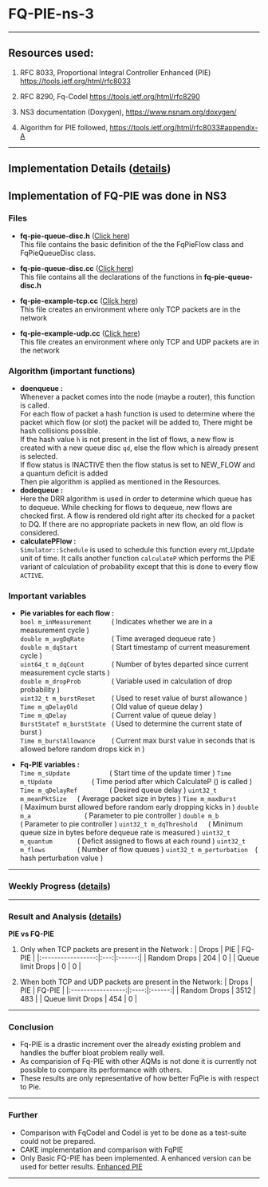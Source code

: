 # FQ-PIE-ns-3

***

## Resources used:
1. RFC 8033, Proportional Integral Controller Enhanced (PIE)  https://tools.ietf.org/html/rfc8033

2. RFC 8290, Fq-Codel https://tools.ietf.org/html/rfc8290

3. NS3 documentation (Doxygen), https://www.nsnam.org/doxygen/

4. Algorithm for PIE followed, https://tools.ietf.org/html/rfc8033#appendix-A

***


## Implementation Details ([details](https://github.com/SUMUKHA-PK/FQ-PIE-ns-3/wiki/Implementation-progress-updates))

## Implementation of FQ-PIE was done in NS3

### Files

* **fq-pie-queue-disc.h** ([Click here](https://raw.githubusercontent.com/SUMUKHA-PK/FQ-PIE-ns-3/master/ns3/src/traffic-control/model/fq-pie-queue-disc.h)) <br/> 
This file contains the basic definition of the the FqPieFlow class and FqPieQueueDisc class.

* **fq-pie-queue-disc.cc** ([Click here](https://raw.githubusercontent.com/SUMUKHA-PK/FQ-PIE-ns-3/master/ns3/src/traffic-control/model/fq-pie-queue-disc.cc)) <br/> 
This file contains all the declarations of the functions in **fq-pie-queue-disc.h**

* **fq-pie-example-tcp.cc** ([Click here](https://raw.githubusercontent.com/SUMUKHA-PK/FQ-PIE-ns-3/master/ns3/src/traffic-control/examples/fq-pie-example-tcp.cc)) <br/>
This file creates an environment where only TCP packets are in the network

* **fq-pie-example-udp.cc** ([Click here](https://raw.githubusercontent.com/SUMUKHA-PK/FQ-PIE-ns-3/master/ns3/src/traffic-control/examples/fq-pie-example-udp.cc)) <br/>
This file creates an environment where only TCP and UDP packets are in the network

### Algorithm (important functions)

* **doenqueue :**<br/>
Whenever a packet comes into the node (maybe a router), this function is called.<br />
For each flow of packet a hash function is used to determine where the packet which flow (or slot) the packet will be added to, There might be hash collisions possible. <br />
If the hash value `h` is not present in the list of flows, a new flow is created with a new queue disc `qd`, else the flow which is already present is selected. <br />
If flow status is INACTIVE then the flow status is set to NEW_FLOW and a quantum deficit is added <br />
Then pie algorithm is applied as mentioned in the Resources.
* **dodequeue :**<br />
Here the DRR algorithm is used in order to determine which queue has to dequeue. While checking for flows to dequeue, new flows are checked first. A flow is rendered old right after its checked for a packet to DQ. If there are no appropriate packets in new flow, an old flow is considered.
* **calculatePFlow :**<br />
`Simulator::Schedule` is used to schedule this function every mt_Update unit of time. It calls another function `calculateP` which performs the PIE variant of calculation of probability except that this is done to every flow `ACTIVE`.

### Important variables

* **Pie variables for each flow :** <br />
        `bool m_inMeasurement     ` ( Indicates whether we are in a measurement cycle )<br />
        `double m_avgDqRate       ` ( Time averaged dequeue rate )<br />
        `double m_dqStart         ` ( Start timestamp of current measurement cycle )<br />
        `uint64_t m_dqCount       ` ( Number of bytes departed since current measurement cycle starts )<br />
        `double m_dropProb        ` ( Variable used in calculation of drop probability )<br />
        `uint32_t m_burstReset    ` ( Used to reset value of burst allowance )<br />
        `Time m_qDelayOld         ` ( Old value of queue delay )<br />
        `Time m_qDelay            ` ( Current value of queue delay )<br />
        `BurstStateT m_burstState ` ( Used to determine the current     state of burst )<br />
        `Time m_burstAllowance    ` ( Current max burst value in seconds that is allowed before random drops kick in )<br />

* **Fq-PIE variables :**<br />
        `Time m_sUpdate           `( Start time of the update timer )
        `Time m_tUpdate           `( Time period after which CalculateP () is called )
        `Time m_qDelayRef         `( Desired queue delay )
        `uint32_t m_meanPktSize   `( Average packet size in bytes )
        `Time m_maxBurst          `( Maximum burst allowed before random early dropping kicks in )
        `double m_a               `( Parameter to pie controller )
        `double m_b               `( Parameter to pie controller )
        `uint32_t m_dqThreshold   `( Minimum queue size in bytes before dequeue rate is measured )
        `uint32_t m_quantum       `( Deficit assigned to flows at each round )
        `uint32_t m_flows         `( Number of flow queues )
        `uint32_t m_perturbation  `( hash perturbation value )


***

### Weekly Progress ([details](https://github.com/SUMUKHA-PK/FQ-PIE-ns-3/wiki/Weekly-Progress))


***

### Result and Analysis ([details](https://github.com/SUMUKHA-PK/FQ-PIE-ns-3/wiki/Results-and-Further))
**PIE vs FQ-PIE**

1. Only when TCP packets are present in the Network :
|       Drops       | PIE | FQ-PIE |
|:-----------------:|:---:|:------:|
|    Random Drops   | 204 |    0   |
| Queue limit Drops |  0  |    0   |

2. When both TCP and UDP packets are present in the Network:
|       Drops       |  PIE | FQ-PIE |
|:-----------------:|:----:|:------:|
|    Random Drops   | 3512 |   483  |
| Queue limit Drops |  454 |    0   |

***

### Conclusion
* Fq-PIE is a drastic increment over the already existing  problem and handles the buffer bloat problem really well. 
* As comparision of Fq-PIE with other AQMs is not done it is currently not possible to compare its performance with others. 
* These results are only representative of how better FqPie is with respect to Pie.

*** 

### Further
* Comparison with FqCodel and Codel is yet to be done as a test-suite could not be prepared.
* CAKE implementation and comparison with FqPIE
* Only Basic FQ-PIE has been implemented. A enhanced version can be used for better results. [Enhanced PIE](https://tools.ietf.org/html/rfc8033#appendix-B)

***